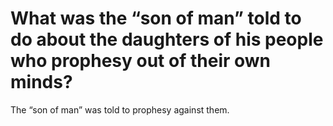 # What was the “son of man” told to do about the daughters of his people who prophesy out of their own minds?

The “son of man” was told to prophesy against them.
